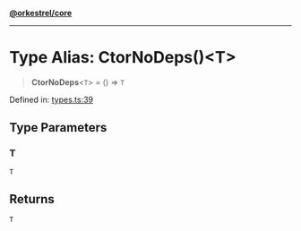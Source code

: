 [**@orkestrel/core**](../index.md)

***

# Type Alias: CtorNoDeps()\<T\>

> **CtorNoDeps**\<`T`\> = () => `T`

Defined in: [types.ts:39](https://github.com/orkestrel/core/blob/076093e61b67cd3d4198b173439f047ddbc97abc/src/types.ts#L39)

## Type Parameters

### T

`T`

## Returns

`T`
